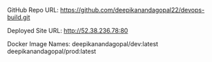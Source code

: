 GitHub Repo URL: https://github.com/deepikanandagopal22/devops-build.git

Deployed Site URL: http://52.38.236.78:80

Docker Image Names: deepikanandagopal/dev:latest
                    deepikanandagopal/prod:latest
